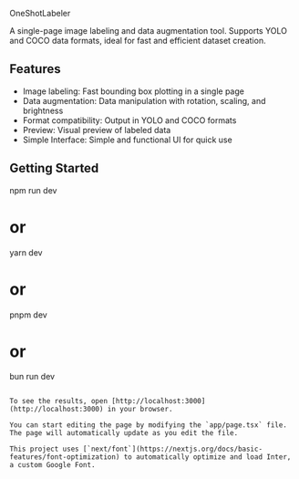 OneShotLabeler

A single-page image labeling and data augmentation tool. Supports YOLO and COCO data formats, ideal for fast and efficient dataset creation.

## Features

- Image labeling: Fast bounding box plotting in a single page
- Data augmentation: Data manipulation with rotation, scaling, and brightness
- Format compatibility: Output in YOLO and COCO formats
- Preview: Visual preview of labeled data
- Simple Interface: Simple and functional UI for quick use

## Getting Started


npm run dev
# or
yarn dev
# or
pnpm dev
# or
bun run dev
```

To see the results, open [http://localhost:3000](http://localhost:3000) in your browser.

You can start editing the page by modifying the `app/page.tsx` file. The page will automatically update as you edit the file.

This project uses [`next/font`](https://nextjs.org/docs/basic-features/font-optimization) to automatically optimize and load Inter, a custom Google Font.
